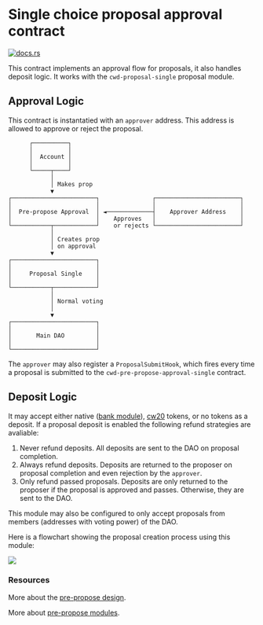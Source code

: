 # Single choice proposal approval contract

[![docs.rs](https://img.shields.io/docsrs/dao-pre-propose-approval-single)](https://docs.rs/dao-pre-propose-approval-single/latest/dao_pre_propose_approval_single/)

This contract implements an approval flow for proposals, it also handles deposit logic. It works with the `cwd-proposal-single` proposal module.

## Approval Logic

This contract is instantatied with an `approver` address. This address is allowed to approve or reject the proposal.

```text
      ┌──────────┐
      │          │
      │  Account │
      │          │
      └─────┬────┘
            │
            │ Makes prop
            ▼
┌────────────────────────┐               ┌────────────────────────┐
│                        │               │                        │
│  Pre-propose Approval  │ ◄─────────────┤    Approver Address    │
│                        │    Approves   │                        │
└───────────┬────────────┘    or rejects └────────────────────────┘
            │
            │ Creates prop
            │ on approval
            ▼
┌────────────────────────┐
│                        │
│     Proposal Single    │
│                        │
└───────────┬────────────┘
            │
            │ Normal voting
            │
            ▼
┌────────────────────────┐
│                        │
│       Main DAO         │
│                        │
└────────────────────────┘
```

The `approver` may also register a `ProposalSubmitHook`, which fires every time a proposal is submitted to the `cwd-pre-propose-approval-single` contract.

## Deposit Logic

It may accept either native ([bank
module](https://docs.cosmos.network/main/modules/bank/)),
[cw20](https://github.com/CosmWasm/cw-plus/tree/bc339368b1ee33c97c55a19d4cff983c7708ce36/packages/cw20)
tokens, or no tokens as a deposit. If a proposal deposit is enabled
the following refund strategies are avaliable:

1. Never refund deposits. All deposits are sent to the DAO on proposal
   completion.
2. Always refund deposits. Deposits are returned to the proposer on
   proposal completion and even rejection by the `approver`.
3. Only refund passed proposals. Deposits are only returned to the
   proposer if the proposal is approved and passes. Otherwise, they
   are sent to the DAO.

This module may also be configured to only accept proposals from
members (addresses with voting power) of the DAO.

Here is a flowchart showing the proposal creation process using this
module:

![](https://bafkreig42cxswefi2ks7vhrwyvkcnumbnwdk7ov643yaafm7loi6vh2gja.ipfs.nftstorage.link)

### Resources

More about the [pre-propose design](https://github.com/DA0-DA0/dao-contracts/wiki/Pre-propose-module-design).

More about [pre-propose modules](https://github.com/DA0-DA0/dao-contracts/wiki/DAO-DAO-Contracts-Design#pre-propose-modules).
